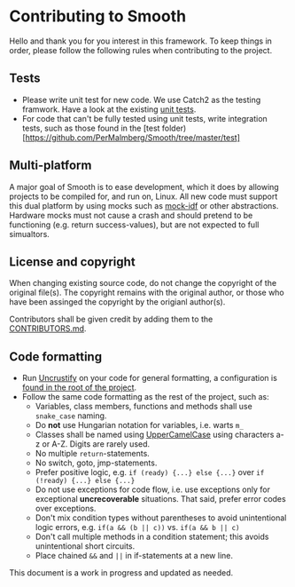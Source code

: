 # Contributing to Smooth

Hello and thank you for you interest in this framework. To keep things in order, please follow the following rules when contributing to the project.

## Tests

- Please write unit test for new code. We use Catch2 as the testing framwork. Have a look at the existing [unit tests](https://github.com/PerMalmberg/Smooth/tree/master/test/unit_tests).
- For code that can't be fully tested using unit tests, write integration tests, such as those found in the [test folder)[https://github.com/PerMalmberg/Smooth/tree/master/test]

## Multi-platform

A major goal of Smooth is to ease development, which it does by allowing projects to be compiled for, and run on, Linux. All new code must support this dual platform by using mocks such as [mock-idf](https://github.com/PerMalmberg/Smooth/tree/master/mock-idf) or other abstractions. Hardware mocks must not cause a crash and should pretend to be functioning (e.g. return success-values), but are not expected to full simualtors.

## License and copyright

When changing existing source code, do not change the copyright of the original file(s). The copyright remains with the original author, or those who have been assinged the copyright by the origianl author(s).

Contributors shall be given credit by adding them to the [CONTRIBUTORS.md](CONTRIBUTORS.md).

## Code formatting

- Run [Uncrustify](https://github.com/uncrustify/) on your code for general formatting, a configuration is [found in the root of the project](https://github.com/PerMalmberg/Smooth/blob/master/uncrustify.cfg).
- Follow the same code formatting as the rest of the project, such as:
  - Variables, class members, functions and methods shall use `snake_case` naming.
  - Do __not__ use Hungarian notation for variables, i.e. warts `m_` 
  - Classes shall be named using [UpperCamelCase](https://en.wikipedia.org/wiki/Camel_case) using characters a-z or A-Z. Digits are rarely used.
  - No multiple `return`-statements.
  - No switch, goto, jmp-statements.
  - Prefer positive logic, e.g. `if (ready) {...} else {...}` over  `if (!ready) {...} else {...}`
  - Do not use exceptions for code flow, i.e. use exceptions only for exceptional __uncrecoverable__ situations. That said, prefer error codes over exceptions.
  - Don't mix condition types without parentheses to avoid unintentional logic errors, e.g. `if(a && (b || c))` vs. `if(a && b || c)`
  - Don't call multiple methods in a condition statement; this avoids unintentional short circuits.
  - Place chained `&&` and `||` in if-statements at a new line.


This document is a work in progress and updated as needed.